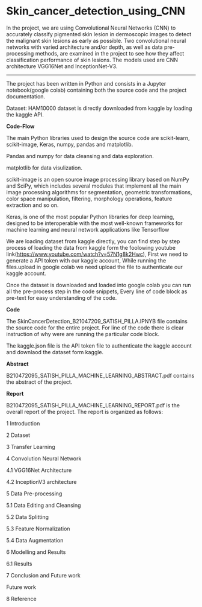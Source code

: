 # Skin_cancer_detection_using_CNN

In the project, we are using Convolutional Neural Networks (CNN) to accurately classify pigmented skin lesion in dermoscopic images to detect the malignant skin lesions as early as possible. Two convolutional neural networks with varied architecture and/or depth, as well as data pre-processing methods, are examined in the project to see how they affect classification performance of skin lesions. The models used are CNN architecture VGG16Net and InceptionNet-V3. 

***
The project has been written in Python and consists in a Jupyter notebook(google colab) containing both the source code and the project documentation. 

Dataset: HAM10000 dataset is directly downloaded from kaggle by loading the kaggle API.

**Code-Flow**

The main Python libraries used to design the source code are scikit-learn, scikit-image, Keras, numpy, pandas and matplotlib.

Pandas and numpy for data cleansing and data exploration.

matplotlib for data visulization.

scikit-image is an open source image processing library based on NumPy and SciPy, which includes several modules that implement all the main image processing algorithms for segmentation, geometric transformations, color space manipulation, filtering, morphology operations, feature extraction and so on. 

Keras, is one of the most popular Python libraries for deep learning, designed to be interoperable with the most well-known frameworks for machine learning and neural network applications like Tensorflow


We are loading dataset from kaggle directly, you can find step by step process of loading the data from kaggle form the foolowing youtube link(https://www.youtube.com/watch?v=57N1g8k2Hwc), First we need to generate a API token with our kaggle account, While running the files.upload in google colab we need upload the file to authenticate our kaggle account.  

Once the dataset is downloaded and loaded into google colab you can run all the pre-process step in the code snippets, Every line of code block as pre-text for easy understanding of the code. 


**Code**

The SkinCancerDetection_B21047209_SATISH_PILLA.IPNYB file contains the source code for the entire project. For line of the code there is clear instruction of why were are running the particular code block.

The kaggle.json file is the API token file to authenticate the kaggle account and downlaod the dataset form kaggle. 

**Abstract**

B210472095_SATISH_PILLA_MACHINE_LEARNING_ABSTRACT.pdf contains the abstract of the project.

**Report**

B210472095_SATISH_PILLA_MACHINE_LEARNING_REPORT.pdf is the overall report of the project. The report is organized as follows:

1 Introduction	

2 Dataset	

3 Transfer Learning	

4 Convolution Neural Network	

4.1 VGG16Net Architecture	

4.2 InceptionV3 architecture	

5 Data Pre-processing	

5.1 Data Editing and Cleansing	

5.2 Data Splitting	

5.3 Feature Normalization	

5.4 Data Augmentation	

6 Modelling and Results

6.1 Results

7 Conclusion and Future work

Future work

8 Reference


